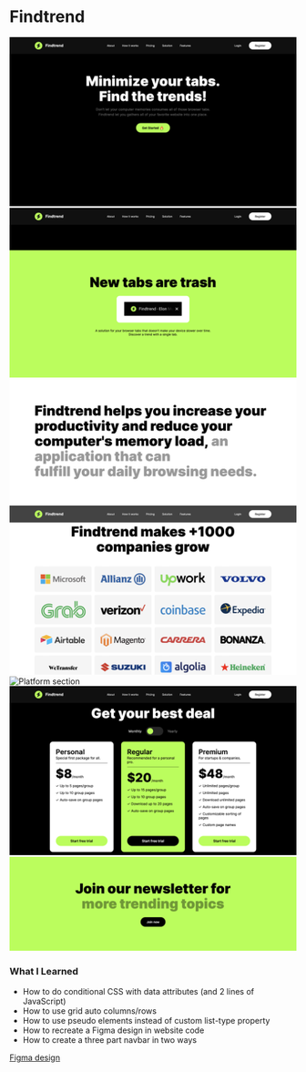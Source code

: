 # Findtrend

![Hero section](images/hero.png)
![Tabs section](images/tabs.png)
![Stats section](images/stats.png)
![Stats section](images/stats-2.png)
![Platform section](images.png)
![Pricing section](images/pricing.png)
![Newsletter section](images/newsletter.png)

### What I Learned

- How to do conditional CSS with data attributes (and 2 lines of JavaScript)
- How to use grid auto columns/rows
- How to use pseudo elements instead of custom list-type property
- How to recreate a Figma design in website code
- How to create a three part navbar in two ways

[Figma design](<https://www.figma.com/file/AzKOk465IeVY5Kjx7GgVKc/Findtrend-Webflow-(Free-Code)-(Community)>)
